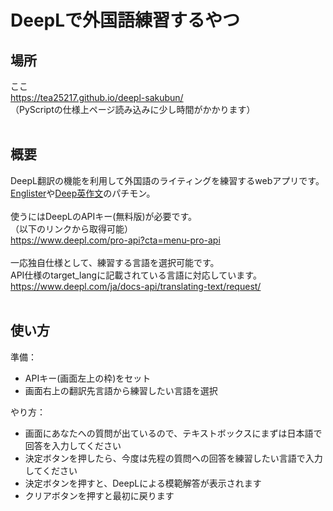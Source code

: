 # DeepLで外国語練習するやつ


## 場所
ここ<br>
https://tea25217.github.io/deepl-sakubun/<br>
（PyScriptの仕様上ページ読み込みに少し時間がかかります）<br>
<br>

## 概要
DeepL翻訳の機能を利用して外国語のライティングを練習するwebアプリです。<br>
[Englister](https://english.yunomy.com/)や[Deep英作文](https://deep-eisakubun.vercel.app/)のパチモン。<br>
<br>
使うにはDeepLのAPIキー(無料版)が必要です。<br>
（以下のリンクから取得可能）<br>
https://www.deepl.com/pro-api?cta=menu-pro-api<br>
<br>
一応独自仕様として、練習する言語を選択可能です。<br>
API仕様のtarget_langに記載されている言語に対応しています。<br>
https://www.deepl.com/ja/docs-api/translating-text/request/<br>
<br>

## 使い方
準備：
- APIキー(画面左上の枠)をセット
- 画面右上の翻訳先言語から練習したい言語を選択

やり方：
- 画面にあなたへの質問が出ているので、テキストボックスにまずは日本語で回答を入力してください
- 決定ボタンを押したら、今度は先程の質問への回答を練習したい言語で入力してください
- 決定ボタンを押すと、DeepLによる模範解答が表示されます
- クリアボタンを押すと最初に戻ります

